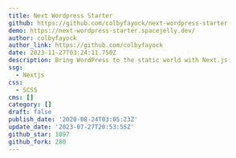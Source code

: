 ```yaml
---
title: Next Wordpress Starter
github: https://github.com/colbyfayock/next-wordpress-starter
demo: https://next-wordpress-starter.spacejelly.dev/
author: colbyfayock
author_link: https://github.com/colbyfayock
date: 2023-11-27T03:24:11.750Z
description: Bring WordPress to the static world with Next.js
ssg:
  - Nextjs
css:
  - SCSS
cms: []
category: []
draft: false
publish_date: '2020-08-24T03:05:23Z'
update_date: '2023-07-27T20:53:55Z'
github_star: 1097
github_fork: 280
---
```


